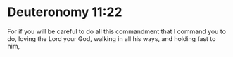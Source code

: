 # Deuteronomy 11:22

For if you will be careful to do all this commandment that I command you to do, loving the Lord your God, walking in all his ways, and holding fast to him,
